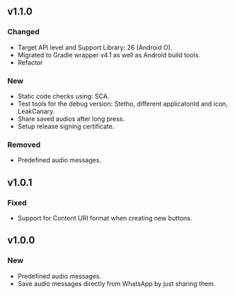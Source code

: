 ## v1.1.0
### Changed
- Target API level and Support Library: 26 (Android O).
- Migrated to Gradle wrapper v4.1 as well as Android build tools.
- Refactor

### New
- Static code checks using: SCA.
- Test tools for the debug version: Stetho, different applicatonId and icon, LeakCanary.
- Share saved audios after long press.
- Setup release signing certificate.

### Removed
- Predefined audio messages.

## v1.0.1

### Fixed
- Support for Content URI format when creating new buttons.

## v1.0.0
### New
- Predefined audio messages.
- Save audio messages directly from WhatsApp by just sharing them.